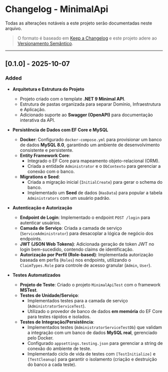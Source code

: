 # Changelog - MinimalApi

Todas as alterações notáveis a este projeto serão documentadas neste arquivo.

> O formato é baseado em [Keep a Changelog](https://keepachangelog.com/pt-BR/1.0.0/) e este projeto adere ao [Versionamento Semântico](https://semver.org/lang/pt-BR/).

---

## [0.1.0] - 2025-10-07

### Added

- **Arquitetura e Estrutura do Projeto**
  - Projeto criado com o template **.NET 9 Minimal API**.
  - Estrutura de pastas organizada para separar Domínio, Infraestrutura e Aplicação.
  - Adicionado suporte ao **Swagger (OpenAPI)** para documentação interativa da API.

- **Persistência de Dados com EF Core e MySQL**
  - **Docker**: Configurado `docker-compose.yml` para provisionar um banco de dados **MySQL 8.0**, garantindo um ambiente de desenvolvimento consistente e persistente.
  - **Entity Framework Core**:
    - Integrado o EF Core para mapeamento objeto-relacional (ORM).
    - Criada a entidade `Administrator` e o `DbContexto` para gerenciar a conexão com o banco.
  - **Migrations e Seed**:
    - Criada a migração inicial (`InitialCreate`) para gerar o schema do banco.
    - Implementado um **Seed** de dados (`HasData`) para popular a tabela `Administrators` com um usuário padrão.

- **Autenticação e Autorização**
  - **Endpoint de Login**: Implementado o endpoint `POST /login` para autenticar usuários.
  - **Camada de Serviço**: Criada a camada de serviço (`ServiceAdministrator`) para desacoplar a lógica de negócio dos endpoints.
  - **JWT (JSON Web Tokens)**: Adicionada geração de token JWT no login bem-sucedido, contendo claims de identificação.
  - **Autorização por Perfil (Role-based)**: Implementada autorização baseada em perfis (`Roles`) nos endpoints, utilizando o `ClaimTypes.Role` para controle de acesso granular (`Admin`, `User`).

- **Testes Automatizados**
  - **Projeto de Teste**: Criado o projeto `MinimalApiTest` com o framework **MSTest**.
  - **Testes de Unidade/Serviço**:
    - Implementados testes para a camada de serviço (`AdministratorServiceTest`).
    - Utilizado o provedor de banco de dados **em memória** do EF Core para testes rápidos e isolados.
  - **Testes de Integração/Persistência**:
    - Implementados testes (`AdministratorServiceTestDb`) que validam a integração com um banco de dados **MySQL real**, gerenciado pelo Docker.
    - Configurado `appsettings.testing.json` para gerenciar a string de conexão do ambiente de teste.
    - Implementado ciclo de vida de testes com `[TestInitialize]` e `[TestCleanup]` para garantir o isolamento (criação e destruição do banco a cada teste).
